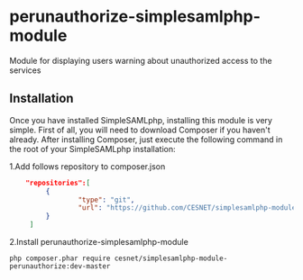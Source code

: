 # perunauthorize-simplesamlphp-module

Module for displaying users warning about unauthorized access to the services

## Installation

Once you have installed SimpleSAMLphp, installing this module is very simple. First of all, you will need to download Composer if you haven't already. After installing Composer, just execute the following command in the root of your SimpleSAMLphp installation:

1.Add follows repository to composer.json

```json
    "repositories":[
         {
                 "type": "git",       
                 "url": "https://github.com/CESNET/simplesamlphp-module-perunauthorize"      
         }
     ]
```
2.Install perunauthorize-simplesamlphp-module

`php composer.phar require cesnet/simplesamlphp-module-perunauthorize:dev-master`
